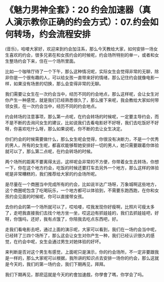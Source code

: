 # 《魅力男神全套》：20 约会加速器（真人演示教你正确的约会方式）：07.约会如何转场，约会流程安排

(音乐)，哈喽大家好，欢迎来到约会加注系，那么今天教给大家，如何安排一场女生喜欢的约会，很多兄弟在和女孩约会的时候呢，约会场所特别的单一，或者和女生整场约会下来，住在一个场所里面。

比如一个咖啡厅待了一个下午，那么这种情况呢，实际女生会觉得非常的无聊，除非你是一个很有趣的人，可以给女孩一直带来好的情绪，那么记住约会就像电影一样，如果没有场景的切换，那么会变得非常的无聊。

我们需要让女生在一次约会当中，经历不同的约会地点，那么这样呢，会让女生对你产生一种感觉，就是我们已经熟悉很久了，那么接下来呢，我会教给大家如何带领女孩，在一次约会当中，经历不同的约会地点。

约会转场的注意事项，那么第一点呢，在约会转场的时候呢，一定要主导约会，而不是不断的去询问女生的建议，比如说我们去看电影好不好呀，我们去吃饭好不好呀，你喜欢吃什么呀，那么如果说呢，你不断的去让女生决定。

你们约会的时候需要做什么，那么女生呢会觉得，你很没有决断力，不是一个优秀的男人，所有的女生呢，都喜欢能够帮她安排好一切的男人，她只需要跟着你体验就可以了，那么第二点呢，在约会转场的时候。

两个场所的距离不要离得太远，这样呢会非常的不方便，你带着女生去转场，你想一下，你在这个地方约会，吃饭的时候还要打车去另外一个地方，那么这样的体验呢是非常糟糕的，我们推荐给大家的约会场所呢。

是尽量在一个商圈当中完成所有的约会，比如说半达广场呀，万象城啊这些地方，这个商圈呢包含了吃喝玩乐，一个地方都可以体验到，不需要东跑西跑，在你和女孩约会见面的时候呢，你可以直接带女孩。

去你约会的第一个场所就可以了，哎哈喽，哎我发现你好瘦啊，比照片可瘦太多了，走吧我直接我们去找个地方坐一坐，哎这边有抓娃娃的，我们去抓娃娃吧，好呀，你饿吗，还好，我有点饿了，你陪我去吃点东西吧，好。

走我们看电影去吧，通过上面的演示呢，大家可以看到，我们在一场约会当中呢，已经转了三四个场所了，那么这会让女生对你产生一种，我们已经认识很久的感觉，在约会中呢，女生会通过男生对她体验的好坏。

来判断是否对这个男生有感觉，上面呢只是演示，你的约会场所，不一定非要跟我是一样的，那么大家呢可以根据，我所讲的知识点去安排一场你的约会，那么这就是今天的，我们的第一场约会，我们下期再见，拜拜。

我们下期再见，那麽這就是今天的約會加速戲，你學會了嗎，你学会了吗。